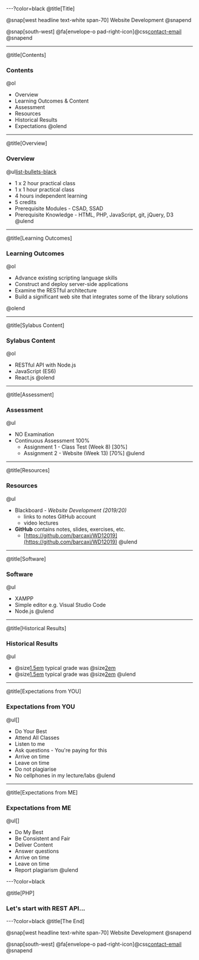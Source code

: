 ---?color=black
@title[Title]

@snap[west headline text-white span-70]
Website Development
@snapend

@snap[south-west]
@fa[envelope-o pad-right-icon]@css[contact-email](thomas.devine@lyit.ie)
@snapend


---
@title[Contents]
### Contents

@ol[](false)
- Overview
- Learning Outcomes & Content
- Assessment
- Resources
- Historical Results
- Expectations
@olend

---

@title[Overview]
### Overview

@ul[list-bullets-black](true)
- 1 x 2 hour practical class
- 1 x 1 hour practical class
- 4 hours independent learning
- 5 credits
- Prerequisite Modules - CSAD, SSAD
- Prerequisite Knowledge - HTML, PHP, JavaScript, git, jQuery, D3
@ulend


---

@title[Learning Outcomes]
### Learning Outcomes

@ol[](false)
- Advance existing scripting language skills
- Construct and deploy server-side applications
- Examine the RESTful architecture
- Build a significant web site that integrates some of the library solutions

@olend


---

@title[Sylabus Content]
### Sylabus Content

@ol[](false)
- RESTful API with Node.js
- JavaScript (ES6)
- React.js
@olend


---

@title[Assessment]
### Assessment

@ul[](true)
- NO Examination 
- Continuous Assessment 100%
	- Assignment 1 - Class Test (Week 8) [30%]
	- Assignment 2 - Website (Week 13) [70%]
@ulend

---

@title[Resources]
### Resources

@ul[](true)
- Blackboard - _Website Development (2019/20)_
	- links to notes GitHub account
	- video lectures
- **GitHub** contains notes, slides, exercises, etc.
	- [https://github.com/barcaxi/WD12019](https://github.com/barcaxi/WD12019)
@ulend

---

@title[Software]
### Software

@ul[](false)
- XAMPP
- Simple editor e.g. Visual Studio Code
- Node.js
@ulend

---

@title[Historical Results]
### Historical Results

@ul[](false)
- @size[1.5em](2018) typical grade was @size[2em](64%)
- @size[1.5em](2017) typical grade was @size[2em](70%)
@ulend

---

@title[Expectations from YOU]
### Expectations from YOU

@ul[]
- Do Your Best
- Attend All Classes 
- Listen to me
- Ask questions - You're paying for this
- Arrive on time
- Leave on time
- Do not plagiarise
- No cellphones in my lecture/labs
@ulend

---

@title[Expectations from ME]
### Expectations from ME

@ul[]
- Do My Best
- Be Consistent and Fair
- Deliver Content
- Answer questions
- Arrive on time
- Leave on time
- Report plagiarism
@ulend


---?color=black

@title[PHP]
### Let's start with REST API...


---?color=black
@title[The End]

@snap[west headline text-white span-70]
Website Development
@snapend

@snap[south-west]
@fa[envelope-o pad-right-icon]@css[contact-email](thomas.devine@lyit.ie)
@snapend

